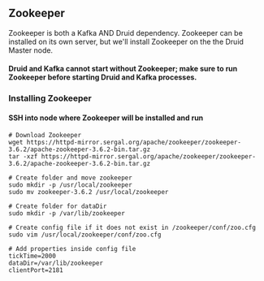 ## Zookeeper 
Zookeeper is both a Kafka AND Druid dependency. Zookeeper can be installed on its own
server, but we'll install Zookeeper on the the Druid Master node. 

#### Druid and Kafka cannot start without Zookeeper; make sure to run Zookeeper before starting Druid and Kafka processes.

### Installing Zookeeper
#### SSH into node where Zookeeper will be installed and run
```
# Download Zookeeper
wget https://httpd-mirror.sergal.org/apache/zookeeper/zookeeper-3.6.2/apache-zookeeper-3.6.2-bin.tar.gz
tar -xzf https://httpd-mirror.sergal.org/apache/zookeeper/zookeeper-3.6.2/apache-zookeeper-3.6.2-bin.tar.gz

# Create folder and move zookeeper
sudo mkdir -p /usr/local/zookeeper
sudo mv zookeeper-3.6.2 /usr/local/zookeeper

# Create folder for dataDir
sudo mkdir -p /var/lib/zookeeper

# Create config file if it does not exist in /zookeeper/conf/zoo.cfg
sudo vim /usr/local/zookeeper/conf/zoo.cfg

# Add properties inside config file
tickTime=2000
dataDir=/var/lib/zookeeper
clientPort=2181
```


 
